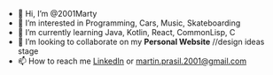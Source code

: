 - 👋 Hi, I’m @2001Marty
- 👀 I’m interested in Programming, Cars, Music, Skateboarding
- 🌱 I’m currently learning Java, Kotlin, React, CommonLisp, C
- 💞️ I’m looking to collaborate on my <b>Personal Website</b> //design ideas stage
- 📫 How to reach me <a href="https://www.linkedin.com/in/martin-prášil-044803210/">LinkedIn</a> or martin.prasil.2001@gmail.com


<!---
2001Marty/2001Marty is a ✨ special ✨ repository because its `README.md` (this file) appears on your GitHub profile.
You can click the Preview link to take a look at your changes.
--->
